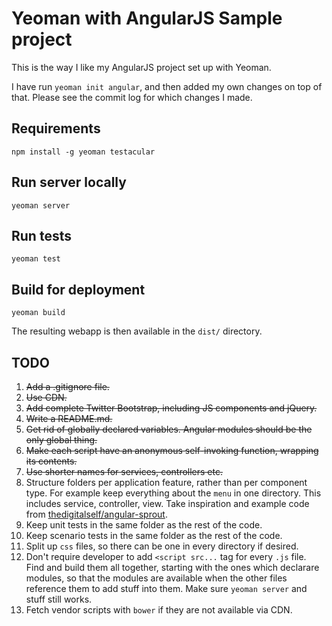 # Yeoman with AngularJS Sample project

This is the way I like my AngularJS project set up with Yeoman.

I have run `yeoman init angular`, and then added my own changes on top of that. Please see the commit log for which changes I made.

## Requirements

    npm install -g yeoman testacular

## Run server locally

    yeoman server

## Run tests

    yeoman test

## Build for deployment

    yeoman build

The resulting webapp is then available in the `dist/` directory.

## TODO

1. <strike>Add a .gitignore file.</strike>
1. <strike>Use CDN.</strike>
1. <strike>Add complete Twitter Bootstrap, including JS components and jQuery.</strike>
1. <strike>Write a README.md.</strike>
1. <strike>Get rid of globally declared variables. Angular modules should be the only global thing.</strike>
1. <strike>Make each script have an anonymous self-invoking function, wrapping its contents.</strike>
1. <strike>Use shorter names for services, controllers etc.</strike>
1. Structure folders per application feature, rather than per component type. For example keep everything about the `menu` in one directory. This includes service, controller, view. Take inspiration and example code from [thedigitalself/angular-sprout](https://github.com/thedigitalself/angular-sprout).
1. Keep unit tests in the same folder as the rest of the code.
1. Keep scenario tests in the same folder as the rest of the code.
1. Split up `css` files, so there can be one in every directory if desired.
1. Don't require developer to add `<script src...` tag for every `.js` file. Find and build them all together, starting with the ones which declarare modules, so that the modules are available when the other files reference them to add stuff into them. Make sure `yeoman server` and stuff still works.
1. Fetch vendor scripts with `bower` if they are not available via CDN.
